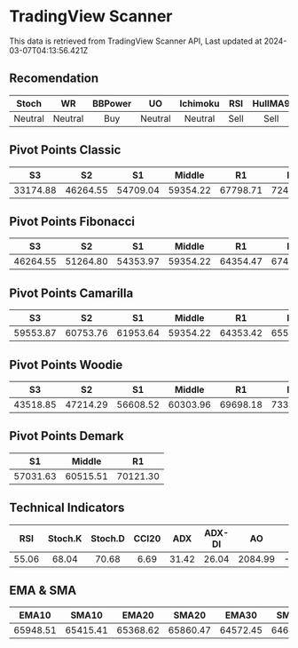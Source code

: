 # TradingView Scanner
This data is retrieved from TradingView Scanner API, Last updated at 2024-03-07T04:13:56.421Z

## Recomendation
| Stoch | WR | BBPower | UO | Ichimoku | RSI | HullMA9 |
| :---: | :---: | :---: | :---: | :---: | :---: | :---: |
| Neutral | Neutral | Buy | Neutral | Neutral | Sell | Sell |

## Pivot Points Classic
| S3 | S2 | S1 | Middle | R1 | R2 | R3 |
| :---: | :---: | :---: | :---: | :---: | :---: | :---: |
| 33174.88 | 46264.55 | 54709.04 | 59354.22 | 67798.71 | 72443.89 | 85533.56 |

## Pivot Points Fibonacci
| S3 | S2 | S1 | Middle | R1 | R2 | R3 |
| :---: | :---: | :---: | :---: | :---: | :---: | :---: |
| 46264.55 | 51264.80 | 54353.97 | 59354.22 | 64354.47 | 67443.64 | 72443.89 |

## Pivot Points Camarilla
| S3 | S2 | S1 | Middle | R1 | R2 | R3 |
| :---: | :---: | :---: | :---: | :---: | :---: | :---: |
| 59553.87 | 60753.76 | 61953.64 | 59354.22 | 64353.42 | 65553.30 | 66753.19 |

## Pivot Points Woodie
| S3 | S2 | S1 | Middle | R1 | R2 | R3 |
| :---: | :---: | :---: | :---: | :---: | :---: | :---: |
| 43518.85 | 47214.29 | 56608.52 | 60303.96 | 69698.18 | 73393.63 | 82787.86 |

## Pivot Points Demark
| S1 | Middle | R1 |
| :---: | :---: | :---: |
| 57031.63 | 60515.51 | 70121.30 |

## Technical Indicators
| RSI | Stoch.K | Stoch.D | CCI20 | ADX | ADX-DI | AO | Mom | MACD | MACD | W.R | HullMA9 |
| :---: | :---: | :---: | :---: | :---: | :---: | :---: | :---: | :---: | :---: | :---: | :---: |
| 55.06 | 68.04 | 70.68 | 6.69 | 31.42 | 26.04 | 2084.99 | -855.05 | 951.62 | 1115.99 | -31.97 | 66313.95 |

## EMA & SMA
| EMA10 | SMA10 | EMA20 | SMA20 | EMA30 | SMA30 | EMA50 | SMA50 | EMA100 | SMA100 | EMA200 | SMA200 |
| :---: | :---: | :---: | :---: | :---: | :---: | :---: | :---: | :---: | :---: | :---: | :---: |
| 65948.51 | 65415.41 | 65368.62 | 65860.47 | 64572.45 | 64623.97 | 62830.00 | 63305.73 | 59184.79 | 57770.87 | 54579.92 | 52719.11 |